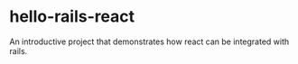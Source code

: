 # hello-rails-react
An introductive project that demonstrates how react can be  integrated with rails.
